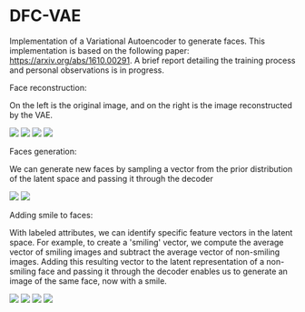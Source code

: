 # DFC-VAE
Implementation of a Variational Autoencoder to generate faces. This implementation is based on the following paper: https://arxiv.org/abs/1610.00291. A brief report detailing the training process and personal observations is in progress.

Face reconstruction:

On the left is the original image, and on the right is the image reconstructed by the VAE.

<div>
	<img src='/images/recon_one.png'>
  <img src='/images/recon_two.png'>
  <img src='/images/recon_three.png'>
  <img src='/images/recon_four.png'>
</div>

Faces generation:

We can generate new faces by sampling a vector from the prior distribution of the latent space and passing it through the decoder

<div>
  <img src='/images/generation0.png'>
	<img src='/images/generation1.png'>
</div>

Adding smile to faces:

With labeled attributes, we can identify specific feature vectors in the latent space. For example, to create a 'smiling' vector, we compute the average vector of smiling images and subtract the average vector of non-smiling images. Adding this resulting vector to the latent representation of a non-smiling face and passing it through the decoder enables us to generate an image of the same face, now with a smile.

<div>
  <img src='/images/one.png'>
  <img src='/images/two.png'>
  <img src='/images/three.png'>
  <img src='/images/four.png'>
</div>
